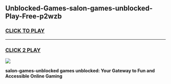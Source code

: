 
## Unblocked-Games-salon-games-unblocked-Play-Free-p2wzb
<h3>
<a href="https://premium76.site?title=salon-games-unblocked&ref=18A1">CLICK TO PLAY</a></h3>
<hr>

<h3>
<a href="https://premium76.site?title=salon-games-unblocked&ref=18A1">CLICK 2 PLAY</a>
  
</h3>

<a href="https://premium76.site?title=salon-games-unblocked&ref=18A1"><img src="https://clearcache.store/games.png"></a>


**salon-games-unblocked games unblocked: Your Gateway to Fun and Accessible Online Gaming**
